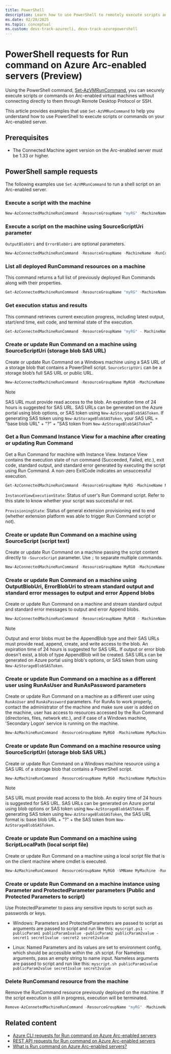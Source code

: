 ```yaml
---
title: PowerShell
description: Learn how to use PowerShell to remotely execute scripts and commands on Arc-enabled servers.
ms.date: 02/28/2025
ms.topic: conceptual
ms.custom: devx-track-azurecli, devx-track-azurepowershell
---
```

# PowerShell requests for Run command on Azure Arc-enabled servers (Preview)

Using the PowerShell command, [Set-AzVMRunCommand](/powershell/module/az.compute/set-azvmruncommand), you can securely execute scripts or commands on Arc-enabled virtual machines without connecting directly to them through Remote Desktop Protocol or SSH. 

This article provides examples that use `Set-AzVMRunCommand` to help you understand how to use PowerShell to execute scripts or commands on your Arc-enabled server.

## Prerequisites

- The Connected Machine agent version on the Arc-enabled server must be 1.33 or higher.

## PowerShell sample requests

The following examples use `Set-AzVMRunCommand` to run a shell script on an Arc-enabled server.

### Execute a script with the machine

```powershell
New-AzConnectedMachineRunCommand -ResourceGroupName "myRG" -MachineName "myMachine" -Location "EastUS" -RunCommandName "RunCommandName" –SourceScript "echo Hello World!"
```

### Execute a script on the machine using SourceScriptUri parameter

`OutputBlobUri` and `ErrorBlobUri` are optional parameters.

```powershell
New-AzConnectedMachineRunCommand -ResourceGroupName -MachineName -RunCommandName -SourceScriptUri “< SAS URI of a storage blob with read access or public URI>” -OutputBlobUri “< SAS URI of a storage append blob with read, add, create, write access>” -ErrorBlobUri “< SAS URI of a storage append blob with read, add, create, write access>”
```

### List all deployed RunCommand resources on a machine

This command returns a full list of previously deployed Run Commands along with their properties.

```powershell
Get-AzConnectedMachineRunCommand -ResourceGroupName "myRG" -MachineName "myMachine"
```

### Get execution status and results

This command retrieves current execution progress, including latest output, start/end time, exit code, and terminal state of the execution.

```powershell
Get-AzConnectedMachineRunCommand -ResourceGroupName "myRG" - MachineName "myMachine" -RunCommandName "RunCommandName"
```

### Create or update Run Command on a machine using SourceScriptUri (storage blob SAS URL)

Create or update Run Command on a Windows machine using a SAS URL of a storage blob that contains a PowerShell script. `SourceScriptUri` can be a storage blob’s full SAS URL or public URL.

```powershell
New-AzConnectedMachineRunCommand -ResourceGroupName MyRG0 -MachineName MyMachine -RunCommandName MyRunCommand -Location EastUS2EUAP -SourceScriptUri <SourceScriptUri>
```

> [!NOTE]
> SAS URL must provide read access to the blob. An expiration time of 24 hours is suggested for SAS URL. SAS URLs can be generated on the Azure portal using blob options, or SAS token using `New-AzStorageBlobSASToken`. If generating SAS token using `New-AzStorageBlobSASToken`, your SAS URL = "base blob URL" + "?" + "SAS token from `New-AzStorageBlobSASToken`"
> 

### Get a Run Command Instance View for a machine after creating or updating Run Command

Get a Run Command for machine with Instance View. Instance View contains the execution state of run command (Succeeded, Failed, etc.), exit code, standard output, and standard error generated by executing the script using Run Command. A non-zero ExitCode indicates an unsuccessful execution.

```powershell
Get-AzConnectedMachineRunCommand -ResourceGroupName MyRG -MachineName MyMachine -RunCommandName MyRunCommand
```

`InstanceViewExecutionState`: Status of user's Run Command script. Refer to this state to know whether your script was successful or not. 

`ProvisioningState`: Status of general extension provisioning end to end (whether extension platform was able to trigger Run Command script or not).

### Create or update Run Command on a machine using SourceScript (script text)

Create or update Run Command on a machine passing the script content directly to `-SourceScript` parameter. Use `;` to separate multiple commands.

```powershell
New-AzConnectedMachineRunCommand -ResourceGroupName MyRG0 -MachineName MyMachine -RunCommandName MyRunCommand2 -Location EastUS2EUAP -SourceScript "id; echo HelloWorld"
```

### Create or update Run Command on a machine using OutputBlobUri, ErrorBlobUri to stream standard output and standard error messages to output and error Append blobs

Create or update Run Command on a machine and stream standard output and standard error messages to output and error Append blobs.

```powershell
New-AzConnectedMachineRunCommand -ResourceGroupName MyRG0 - MachineName MyMachine -RunCommandName MyRunCommand3 -Location EastUS2EUAP -SourceScript "id; echo HelloWorld"-OutputBlobUri <OutPutBlobUrI> -ErrorBlobUri <ErrorBlobUri>
```

> [!NOTE]
> Output and error blobs must be the AppendBlob type and their SAS URLs must provide read, append, create, and write access to the blob. An expiration time of 24 hours is suggested for SAS URL. If output or error blob doesn't exist, a blob of type AppendBlob will be created. SAS URLs can be generated on Azure portal using blob's options, or SAS token from using `New-AzStorageBlobSASToken`.
> 

### Create or update Run Command on a machine as a different user using RunAsUser and RunAsPassword parameters

Create or update Run Command on a machine as a different user using `RunAsUser` and `RunAsPassword` parameters. For RunAs to work properly, contact the administrator of the machine and make sure user is added on the machine, user has access to resources accessed by the Run Command (directories, files, network etc.), and if case of a Windows machine, 'Secondary Logon' service is running on the machine.

```powershell
New-AzMachineRunCommand -ResourceGroupName MyRG0 -MachineName MyMachine -RunCommandName MyRunCommand -Location EastUS2EUAP -SourceScript "id; echo HelloWorld" -RunAsUser myusername -RunAsPassword mypassword
```

### Create or update Run Command on a machine resource using SourceScriptUri (storage blob SAS URL)

Create or update Run Command on a Windows machine resource using a SAS URL of a storage blob that contains a PowerShell script.


```powershell
New-AzMachineRunCommand -ResourceGroupName MyRG0 -MachineName MyMachine -RunCommandName MyRunCommand -Location EastUS2EUAP -SourceScriptUri <SourceScriptUri>
```

> [!NOTE]
> SAS URL must provide read access to the blob. An expiry time of 24 hours is suggested for SAS URL. SAS URLs can be generated on Azure portal using blob options or SAS token using `New-AzStorageBlobSASToken`. If generating SAS token using `New-AzStorageBlobSASToken`, the SAS URL format is: base blob URL + "?" + the SAS token from `New-AzStorageBlobSASToken`.


### Create or update Run Command on a machine using ScriptLocalPath (local script file)
Create or update Run Command on a machine using a local script file that is on the client machine where cmdlet is executed.

```powershell
New-AzMachineRunCommand -ResourceGroupName MyRG0 -VMName MyMachine -RunCommandName MyRunCommand -Location EastUS2EUAP -ScriptLocalPath "C:\MyScriptsDir\MyScript.ps1"
```

### Create or update Run Command on a machine instance using Parameter and ProtectedParameter parameters (Public and Protected Parameters to script)

Use ProtectedParameter to pass any sensitive inputs to script such as passwords or keys.

- Windows: Parameters and ProtectedParameters are passed to script as arguments are passed to script and run like this: `myscript.ps1 -publicParam1 publicParam1value -publicParam2 publicParam2value -secret1 secret1value -secret2 secret2value`

- Linux: Named Parameters and its values are set to environment config, which should be accessible within the .sh script. For Nameless arguments, pass an empty string to name input. Nameless arguments are passed to script and run like this: `myscript.sh publicParam1value publicParam2value secret1value secret2value`

### Delete RunCommand resource from the machine

Remove the RunCommand resource previously deployed on the machine. If the script execution is still in progress, execution will be terminated.

```powershell
Remove-AzConnetedMachineRunCommand -ResourceGroupName "myRG" -MachineName "myMachine" -RunCommandName "RunCommandName"
```

## Related content
- [Azure CLI requests for Run command on Azure Arc-enabled servers](./run-command-cli)
- [REST API requests for Run command on Azure Arc-enabled servers](./run-command-rest)
- [What is Run command on Azure Arc-enabled servers?](./run-command)

